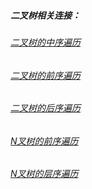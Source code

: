 ##### 二叉树相关连接：
###### [二叉树的中序遍历](https://leetcode-cn.com/problems/binary-tree-inorder-traversal/)
###### [二叉树的前序遍历](https://leetcode-cn.com/problems/binary-tree-preorder-traversal/)
###### [二叉树的后序遍历](https://leetcode-cn.com/problems/binary-tree-postorder-traversal/)
###### [N叉树的前序遍历](https://leetcode-cn.com/problems/n-ary-tree-preorder-traversal/)
###### [N叉树的层序遍历](https://leetcode-cn.com/problems/n-ary-tree-level-order-traversal/)

